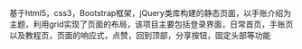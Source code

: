基于html5，css3，Bootstrap框架，jQuery类库构建的静态页面，以手账介绍为主题，利用grid实现了页面的布局，该项目主要包括登录界面，日常首页，手账页以及教程页，页面的响应式，点赞，回到顶部，分享按钮，固定头部等功能
